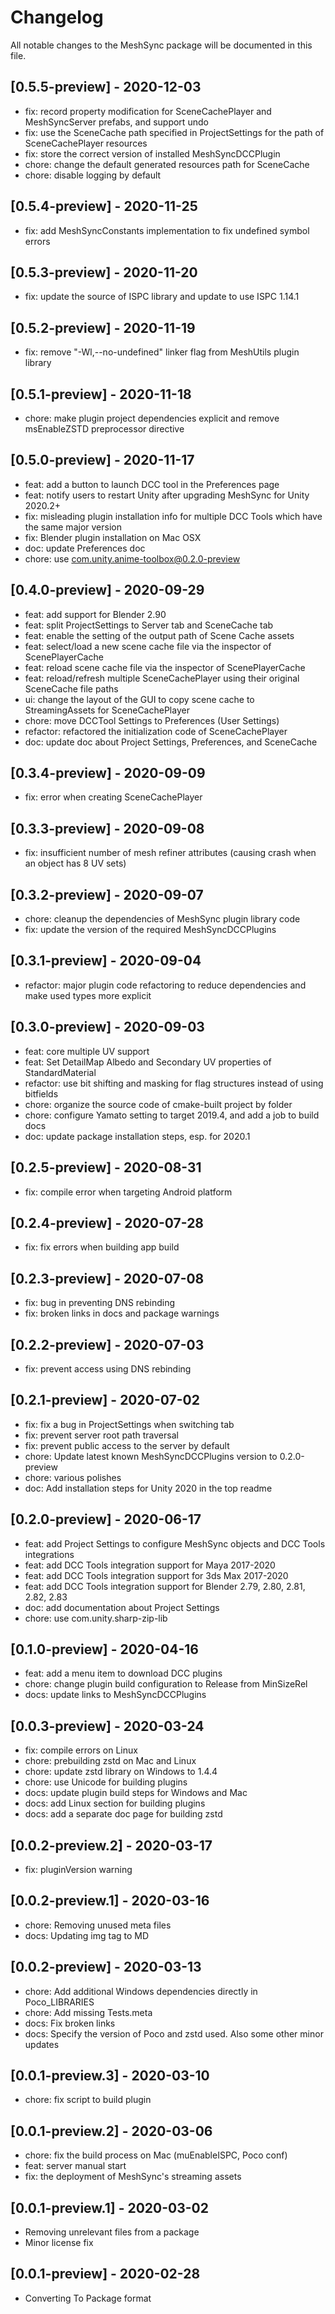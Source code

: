 # Changelog
All notable changes to the MeshSync package will be documented in this file.

## [0.5.5-preview] - 2020-12-03
* fix: record property modification for SceneCachePlayer and MeshSyncServer prefabs, and support undo
* fix: use the SceneCache path specified in ProjectSettings for the path of SceneCachePlayer resources
* fix: store the correct version of installed MeshSyncDCCPlugin
* chore: change the default generated resources path for SceneCache  
* chore: disable logging by default 

## [0.5.4-preview] - 2020-11-25
* fix: add MeshSyncConstants implementation to fix undefined symbol errors 

## [0.5.3-preview] - 2020-11-20
* fix: update the source of ISPC library and update to use ISPC 1.14.1

## [0.5.2-preview] - 2020-11-19
* fix: remove "-Wl,--no-undefined" linker flag from MeshUtils plugin library

## [0.5.1-preview] - 2020-11-18
* chore: make plugin project dependencies explicit and remove msEnableZSTD preprocessor directive

## [0.5.0-preview] - 2020-11-17
* feat: add a button to launch DCC tool in the Preferences page 
* feat: notify users to restart Unity after upgrading MeshSync for Unity 2020.2+
* fix: misleading plugin installation info for multiple DCC Tools which have the same major version
* fix: Blender plugin installation on Mac OSX
* doc: update Preferences doc 
* chore: use com.unity.anime-toolbox@0.2.0-preview

## [0.4.0-preview] - 2020-09-29
* feat: add support for Blender 2.90
* feat: split ProjectSettings to Server tab and SceneCache tab
* feat: enable the setting of the output path of Scene Cache assets
* feat: select/load a new scene cache file via the inspector of ScenePlayerCache
* feat: reload scene cache file via the inspector of ScenePlayerCache 
* feat: reload/refresh multiple SceneCachePlayer using their original SceneCache file paths 
* ui: change the layout of the GUI to copy scene cache to StreamingAssets for SceneCachePlayer
* chore: move DCCTool Settings to Preferences (User Settings)
* refactor: refactored the initialization code of SceneCachePlayer
* doc: update doc about Project Settings, Preferences, and SceneCache 

## [0.3.4-preview] - 2020-09-09
* fix: error when creating SceneCachePlayer 

## [0.3.3-preview] - 2020-09-08
* fix: insufficient number of mesh refiner attributes (causing crash when an object has 8 UV sets)

## [0.3.2-preview] - 2020-09-07
* chore: cleanup the dependencies of MeshSync plugin library code  
* fix: update the version of the required MeshSyncDCCPlugins 


## [0.3.1-preview] - 2020-09-04
* refactor: major plugin code refactoring to reduce dependencies and make used types more explicit 

## [0.3.0-preview] - 2020-09-03
* feat: core multiple UV support
* feat: Set DetailMap Albedo and Secondary UV properties of StandardMaterial 
* refactor: use bit shifting and masking for flag structures instead of using bitfields
* chore: organize the source code of cmake-built project by folder 
* chore: configure Yamato setting to target 2019.4, and add a job to build docs 
* doc: update package installation steps, esp. for 2020.1 

## [0.2.5-preview] - 2020-08-31
* fix: compile error when targeting Android platform

## [0.2.4-preview] - 2020-07-28
* fix: fix errors when building app build

## [0.2.3-preview] - 2020-07-08
* fix: bug in preventing DNS rebinding
* fix: broken links in docs and package warnings


## [0.2.2-preview] - 2020-07-03
* fix: prevent access using DNS rebinding

## [0.2.1-preview] - 2020-07-02

* fix: fix a bug in ProjectSettings when switching tab
* fix: prevent server root path traversal 
* fix: prevent public access to the server by default 
* chore: Update latest known MeshSyncDCCPlugins version to 0.2.0-preview
* chore: various polishes
* doc: Add installation steps for Unity 2020 in the top readme

## [0.2.0-preview] - 2020-06-17
* feat: add Project Settings to configure MeshSync objects and DCC Tools integrations
* feat: add DCC Tools integration support for Maya 2017-2020
* feat: add DCC Tools integration support for 3ds Max 2017-2020
* feat: add DCC Tools integration support for Blender 2.79, 2.80, 2.81, 2.82, 2.83
* doc: add documentation about Project Settings
* chore: use com.unity.sharp-zip-lib


## [0.1.0-preview] - 2020-04-16
* feat: add a menu item to download DCC plugins
* chore: change plugin build configuration to Release from MinSizeRel
* docs: update links to MeshSyncDCCPlugins

## [0.0.3-preview] - 2020-03-24
* fix: compile errors on Linux
* chore: prebuilding zstd on Mac and Linux
* chore: update zstd library on Windows to 1.4.4
* chore: use Unicode for building plugins
* docs: update plugin build steps for Windows and Mac
* docs: add Linux section for building plugins
* docs: add a separate doc page for building zstd


## [0.0.2-preview.2] - 2020-03-17
* fix: pluginVersion warning

## [0.0.2-preview.1] - 2020-03-16
* chore: Removing unused meta files	
* docs: Updating img tag to MD

## [0.0.2-preview] - 2020-03-13
* chore: Add additional Windows dependencies directly in Poco_LIBRARIES	
* chore: Add missing Tests.meta
* docs: Fix broken links
* docs: Specify the version of Poco and zstd used. Also some other minor updates


## [0.0.1-preview.3] - 2020-03-10
* chore: fix script to build plugin

## [0.0.1-preview.2] - 2020-03-06

* chore: fix the build process on Mac (muEnableISPC, Poco conf)
* feat: server manual start 
* fix: the deployment of MeshSync's streaming assets 

## [0.0.1-preview.1] - 2020-03-02

* Removing unrelevant files from a package
* Minor license fix

## [0.0.1-preview] - 2020-02-28

* Converting To Package format

